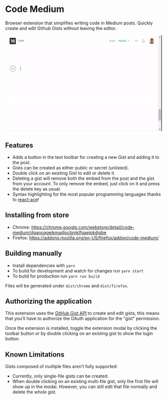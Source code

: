 Code Medium
=================

Browser extension that simplifies writing code in Medium posts. Quickly create and edit Github Gists without leaving the editor.

 <p align="center"> 
    <img src="/screenshots/screencast.gif?raw=true" alt="Code Medium">
 </p>

Features
--------
* Adds a button in the text toolbar for creating a new Gist and adding it to the post.
* Gists can be created as either public or secret (unlisted).
* Double click on an existing Gist to edit or delete it.
* Deleting a gist will remove both the embed from the post and the gist from your account.
  To only remove the embed, just click on it and press the delete key as usual.
* Syntax highlighting for the most popular programming languages thanks to [react-ace](https://github.com/securingsincity/react-ace)!

Installing from store
--------

- Chrome: https://chrome.google.com/webstore/detail/code-medium/dganoageikmadjocbmklfgaejpkdigbe
- Firefox: https://addons.mozilla.org/en-US/firefox/addon/code-medium/ 

Building manually
--------

- Install dependencies with `yarn`
- To build for development and watch for changes run `yarn start`
- To build for production run `yarn run build`

Files will be generated under `dist/chrome` and `dist/firefox`.

Authorizing the application
--------
This extension uses the [GitHub Gist API](https://developer.github.com/v3/gists/) to create and edit gists,
this means that you'll have to authorize the OAuth application for the "gist" permission.

Once the extension is installed, toggle the extension modal by clicking the toolbar button or by double clicking on an existing gist to
show the login button.

Known Limitations
--------

Gists composed of multiple files aren't fully supported:
- Currently, only single-file gists can be created.
- When double clicking on an existing multi-file gist, only the first file will show up in the modal.
  However, you can still edit that file normally and delete the whole gist.
